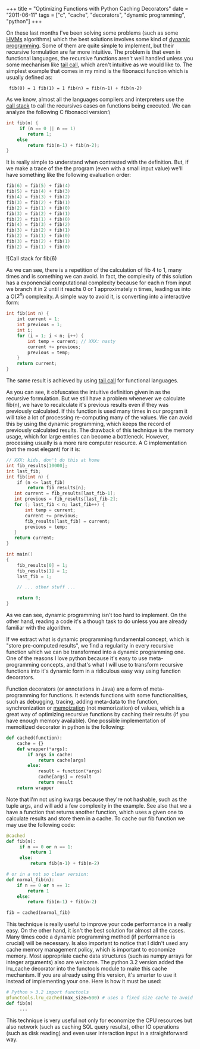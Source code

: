 +++
title = "Optimizing Functions with Python Caching Decorators"
date = "2011-06-11"
tags = ["c", "cache", "decorators", "dynamic programming", "python"]
+++

On these last months I've been solving some problems (such as some
[HMMs](http://en.wikipedia.org/wiki/Hidden_Markov_model) algorithms)
which the best solutions involves some kind of [dynamic
programming](http://en.wikipedia.org/wiki/Dynamic_programming). Some of
them are quite simple to implement, but their recursive formulation are
far more intuitive. The problem is that even in functional languages,
the recursive functions aren't well handled unless you some mechanism
like [tail call](http://en.wikipedia.org/wiki/Tail_call), which aren't
intuitive as we would like to. The simplest example that comes in my
mind is the fibonacci function which is usually defined as:

` fib(0) = 1 fib(1) = 1 fib(n) = fib(n-1) + fib(n-2)`

As we know, almost all the languages compilers and interpreters use the
[call stack](http://en.wikipedia.org/wiki/Call_stack) to call the
recursives cases on functions being executed. We can analyze the
following C fibonacci version:\

```c
int fib(n) {
	 if (n == 0 || n == 1)
        return 1;
    else
        return fib(n-1) + fib(n-2);
}
```

It is really simple to understand when contrasted with the definition.
But, if we make a trace of the the program (even with a small input
value) we'll have something like the following evaluation order:

```c
fib(6) = fib(5) + fib(4)
fib(5) = fib(4) + fib(3)
fib(4) = fib(3) + fib(2)
fib(3) = fib(2) + fib(1)
fib(2) = fib(1) + fib(0)
fib(3) = fib(2) + fib(1)
fib(2) = fib(1) + fib(0)
fib(4) = fib(3) + fib(2)
fib(3) = fib(2) + fib(1)
fib(2) = fib(1) + fib(0)
fib(3) = fib(2) + fib(1)
fib(2) = fib(1) + fib(0)
```

![Call stack for fib(6)

As we can see, there is a repetition of the calculation of fib 4 to 1,
many times and is something we can avoid. In fact, the complexity of
this solution has a exponencial computational complexity because for
each n from input we branch it in 2 until it reachs 0 or 1 approximately
n times, leading us into a O($2^n$) complexity. A simple way to avoid it,
is converting into a interactive form:

```c
int fib(int n) {
    int current = 1;
    int previous = 1;
    int i;
    for (i = 1; i < n; i++) {
        int temp = current; // XXX: nasty
        current += previous;
        previous = temp;
    }
    return current;
}
```

The same result is achieved by using
[tail call](https://secure.wikimedia.org/wikipedia/en/wiki/Tail_call)
for functional languages.

As you can see, it obfuscates the intuitive definition given in as the
recursive formulation. But we still have a problem whenever we calculate
fib(n), we have to recalculate it's previous results even if they was
previously calculated. If this function is used many times in our
program it will take a lot of processing re-computing many of the
values. We can avoid this by using the dynamic programming, which keeps
the record of previously calculated results. The drawback of this
technique is the memory usage, which for large entries can become a
bottleneck. However, processing usually is a more rare computer
resource. A C implementation (not the most elegant) for it is:

```c
// XXX: kids, don't do this at home
int fib_results[10000];
int last_fib;
int fib(int n) {
    if (n <= last_fib)
        return fib_results[n];
   int current = fib_results[last_fib-1];
   int previous = fib_results[last_fib-2];
   for (; last_fib < n; last_fib++) {
       int temp = current;
       current += previous;
       fib_results[last_fib] = current;
       previous = temp;
   }
   return current;
}

int main()
{
    fib_results[0] = 1;
    fib_results[1] = 1;
    last_fib = 1;

    // ... other stuff ...

    return 0;
}
```


As we can see, dynamic programming isn't too hard to implement. On the
other hand, reading a code it's a though task to do unless you are
already familiar with the algorithm.

If we extract what is dynamic programming fundamental concept, which is
"store pre-computed results", we find a regularity in every recursive
function which we can be transformed into a dynamic programming one. One
of the reasons I love python because it's easy to use meta-programming
concepts, and that's what I will use to transform recursive functions
into it's dynamic form in a ridiculous easy way using function
decorators.

Function decorators (or annotations in Java) are a form of
meta-programming for functions. It extends functions with some
functionalities, such as debugging, tracing, adding meta-data to the
function, synchronization or
[memoization](https://secure.wikimedia.org/wikipedia/en/wiki/Memoization)
(not memorization) of values, which is a great way of optimizing
recursive functions by caching their results (if you have enough memory
available). One possible implementation of memoitized decorator in
python is the following:

```python
def cached(function):
    cache = {}
    def wrapper(*args):
        if args in cache:
            return cache[args]
        else:
            result = function(*args)
            cache[args] = result
            return result 
    return wrapper
```

Note that I'm not using kwargs because they're not hashable, such as the
tuple args, and will add a few complexity in the example. See also that
we a have a function that returns another function, which uses a given
one to calculate results and store them in a cache. To cache our fib
function we may use the following code:

```python
@cached
def fib(n):
     if n == 0 or n == 1:
         return 1
     else:
         return fib(n-1) + fib(n-2)

# or in a not so clear version:
def normal_fib(n):
    if n == 0 or n == 1:
        return 1
    else:
        return fib(n-1) + fib(n-2)

fib = cached(normal_fib)
```

This technique is really useful to improve your code performance in a
really easy. On the other hand, it isn't the best solution for almost
all the cases. Many times code a dynamic programming method (if
performance is crucial) will be necessary. Is also important to notice
that I didn't used any cache memory management policy, which is
important to economize memory. Most appropriate cache data structures
(such as numpy arrays for integer arguments) also are welcome. The
python 3.2 version added the lru_cache decorator into the functools
module to make this cache mechanism. If you are already using this
version, it's smarter to use it instead of implementing your one. Here
is how it must be used:

```python
# Python > 3.2 import functools
@functools.lru_cached(max_size=500) # uses a fixed size cache to avoid memory usage explosion
def fib(n)
     ...
```

This technique is very useful not only for economize the CPU resources
but also network (such as caching SQL query results), other IO
operations (such as disk reading) and even user interaction input in a
straightforward way.
